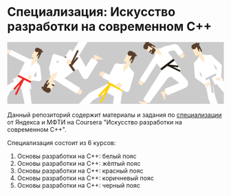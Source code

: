 # Специализация: Искусство разработки на современном C++
![](spec_logo.jpg)

Данный репозиторий содержит материалы и задания по [специализации](https://www.coursera.org/specializations/c-plus-plus-modern-development) от Яндекса и МФТИ на Coursera "Искусство разработки на современном C++".

Специализация состоит из 6 курсов:
  1. Основы разработки на C++: белый пояс
  2. Основы разработки на C++: жёлтый пояс
  3. Основы разработки на C++: красный пояс
  4. Основы разработки на C++: коричневый пояс
  5. Основы разработки на C++: черный пояс
